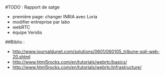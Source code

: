 #TODO : Rapport de satge

* première page: changer INRIA avec Loria
* modifier entreprise par labo
* webRTC
* équipe Veridis

##Biblio :
* http://www.journaldunet.com/solutions/0601/060105_tribune-sqli-web-20.shtml
* http://www.html5rocks.com/en/tutorials/webrtc/basics/
* http://www.html5rocks.com/en/tutorials/webrtc/infrastructure/



